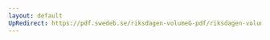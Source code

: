```yaml
---
layout: default
UpRedirect: https://pdf.swedeb.se/riksdagen-volumeG-pdf/riksdagen-volumeG-pdf/data/198687/reg_198687__reg_03/reg_198687__reg_03_0020.pdf
---
```

